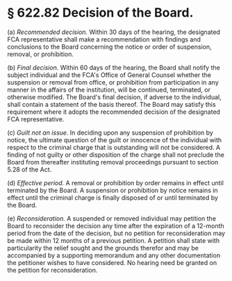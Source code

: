 # § 622.82   Decision of the Board.

(a) *Recommended decision.* Within 30 days of the hearing, the designated FCA representative shall make a recommendation with findings and conclusions to the Board concerning the notice or order of suspension, removal, or prohibition.


(b) *Final decision.* Within 60 days of the hearing, the Board shall notify the subject individual and the FCA's Office of General Counsel whether the suspension or removal from office, or prohibition from participation in any manner in the affairs of the institution, will be continued, terminated, or otherwise modified. The Board's final decision, if adverse to the individual, shall contain a statement of the basis thereof. The Board may satisfy this requirement where it adopts the recommended decision of the designated FCA representative.


(c) *Guilt not an issue.* In deciding upon any suspension of prohibition by notice, the ultimate question of the guilt or innocence of the individual with respect to the criminal charge that is outstanding will not be considered. A finding of not guilty or other disposition of the charge shall not preclude the Board from thereafter instituting removal proceedings pursuant to section 5.28 of the Act.


(d) *Effective period.* A removal or prohibition by order remains in effect until terminated by the Board. A suspension or prohibition by notice remains in effect until the criminal charge is finally disposed of or until terminated by the Board.


(e) *Reconsideration.* A suspended or removed individual may petition the Board to reconsider the decision any time after the expiration of a 12-month period from the date of the decision, but no petition for reconsideration may be made within 12 months of a previous petition. A petition shall state with particularity the relief sought and the grounds therefor and may be accompanied by a supporting memorandum and any other documentation the petitioner wishes to have considered. No hearing need be granted on the petition for reconsideration.





